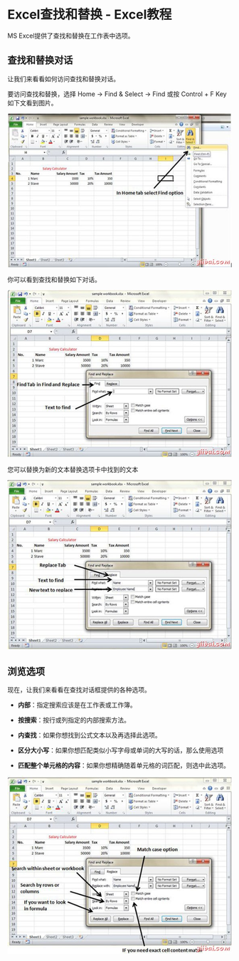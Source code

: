 # Excel查找和替换 - Excel教程

MS Excel提供了查找和替换在工作表中选项。

## 查找和替换对话

让我们来看看如何访问查找和替换对话。

要访问查找和替换，选择 Home -&gt; Find & Select -&gt; Find 或按 Control + F Key如下文看到图片。

![Find option in MS Excel](../img/1G55J452-0.jpg)

你可以看到查找和替换如下对话。

![Find Tab in Excel](../img/1G55IX8-1.jpg)

您可以替换为新的文本替换选项卡中找到的文本

![Replace Tab in Excel](../img/1G55G618-2.jpg)

## 浏览选项

现在，让我们来看看在查找对话框提供的各种选项。

*   **内部**：指定搜索应该是在工作表或工作簿。

*   **按搜索**：按行或列指定的内部搜索方法。

*   **内查找**：如果你想找到公式文本以及再选择此选项。

*   **区分大小写**：如果你想匹配类似小写字母或单词的大写的话，那么使用选项

*   **匹配整个单元格的内容**：如果你想精确随着单元格的词匹配，则选中此选项。

![Various Find options in Excel](../img/1G55L013-3.jpg)

